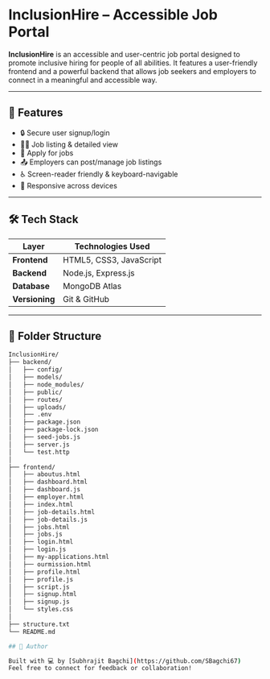 # InclusionHire – Accessible Job Portal

**InclusionHire** is an accessible and user-centric job portal designed to promote inclusive hiring for people of all abilities. It features a user-friendly frontend and a powerful backend that allows job seekers and employers to connect in a meaningful and accessible way.

---

## 🌟 Features

- 🔒 Secure user signup/login
- 🧑‍💼 Job listing & detailed view
- 📝 Apply for jobs
- 📤 Employers can post/manage job listings
- ♿ Screen-reader friendly & keyboard-navigable
- 📱 Responsive across devices

---

## 🛠️ Tech Stack

| Layer          | Technologies Used              |
|----------------|-------------------------------|
| **Frontend**   | HTML5, CSS3, JavaScript        |
| **Backend**    | Node.js, Express.js            |
| **Database**   | MongoDB Atlas                  |
| **Versioning** | Git & GitHub                   |

---

## 📁 Folder Structure

```bash
InclusionHire/
├── backend/
│   ├── config/
│   ├── models/
│   ├── node_modules/
│   ├── public/
│   ├── routes/
│   ├── uploads/
│   ├── .env
│   ├── package.json
│   ├── package-lock.json
│   ├── seed-jobs.js
│   ├── server.js
│   └── test.http
│
├── frontend/
│   ├── aboutus.html
│   ├── dashboard.html
│   ├── dashboard.js
│   ├── employer.html
│   ├── index.html
│   ├── job-details.html
│   ├── job-details.js
│   ├── jobs.html
│   ├── jobs.js
│   ├── login.html
│   ├── login.js
│   ├── my-applications.html
│   ├── ourmission.html
│   ├── profile.html
│   ├── profile.js
│   ├── script.js
│   ├── signup.html
│   ├── signup.js
│   └── styles.css
│
├── structure.txt
└── README.md

## 🤝 Author

Built with 💻 by [Subhrajit Bagchi](https://github.com/SBagchi67)  
Feel free to connect for feedback or collaboration!
